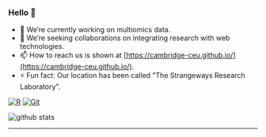 ### Hello 👋

<!--
**cambridge-ceu/cambridge-ceu** is a ✨ _special_ ✨ repository.

Possible options,

- 🌱 I’m currently learning ...
- 🤔 I’m looking for help with ...
- 💬 Ask me about ...
- 😄 Pronouns: ...
-->

- 🔭 We’re currently working on multiomics data.
- 👯 We’re seeking collaborations on integrating research with web technologies.
- 📫 How to reach us is shown at [https://cambridge-ceu.github.io/](https://cambridge-ceu.github.io/).
- ⚡ Fun fact: Our location has been called "The Strangeways Research Laboratory".

[![R](https://img.shields.io/badge/-R-00599C?style=flat&logo=r&link=https://https://github.com/cambridge-ceu)](https://github.com/cambridge-ceu)
[![Git](https://img.shields.io/badge/-Git-black?style=flat&logo=git&link=https://github.com/cambridge-ceu)](https://github.com/cambridge-ceu)

![github stats](https://github-readme-stats.vercel.app/api?username=cambridge-ceu&show_icons=true&theme=blueberry)

---------------------------------------------------------------------------------------------------------------------------------------------------------------------------------
